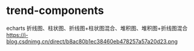 # trend-components
echarts 折线图、柱状图、折线图+柱状图混合、堆积图、堆积图+折线图混合
https://i-blog.csdnimg.cn/direct/b8ac80b1ec38460eb478257a57a20d23.png

